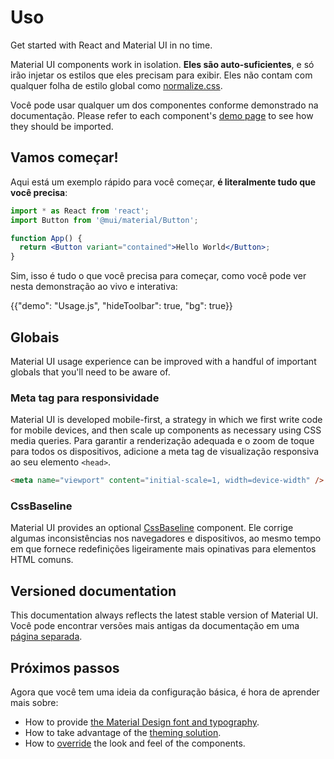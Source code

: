 # Uso

<p class="description">Get started with React and Material UI in no time.</p>

Material UI components work in isolation. **Eles são auto-suficientes**, e só irão injetar os estilos que eles precisam para exibir. Eles não contam com qualquer folha de estilo global como [normalize.css](https://github.com/necolas/normalize.css/).

Você pode usar qualquer um dos componentes conforme demonstrado na documentação. Please refer to each component's [demo page](/material-ui/react-button/) to see how they should be imported.

## Vamos começar!

Aqui está um exemplo rápido para você começar, **é literalmente tudo que você precisa**:

```jsx
import * as React from 'react';
import Button from '@mui/material/Button';

function App() {
  return <Button variant="contained">Hello World</Button>;
}
```

Sim, isso é tudo o que você precisa para começar, como você pode ver nesta demonstração ao vivo e interativa:

{{"demo": "Usage.js", "hideToolbar": true, "bg": true}}

## Globais

Material UI usage experience can be improved with a handful of important globals that you'll need to be aware of.

### Meta tag para responsividade

Material UI is developed mobile-first, a strategy in which we first write code for mobile devices, and then scale up components as necessary using CSS media queries. Para garantir a renderização adequada e o zoom de toque para todos os dispositivos, adicione a meta tag de visualização responsiva ao seu elemento `<head>`.

```html
<meta name="viewport" content="initial-scale=1, width=device-width" />
```

### CssBaseline

Material UI provides an optional [CssBaseline](/material-ui/react-css-baseline/) component. Ele corrige algumas inconsistências nos navegadores e dispositivos, ao mesmo tempo em que fornece redefinições ligeiramente mais opinativas para elementos HTML comuns.

## Versioned documentation

This documentation always reflects the latest stable version of Material UI. Você pode encontrar versões mais antigas da documentação em uma [página separada](https://mui.com/versions/).

## Próximos passos

Agora que você tem uma ideia da configuração básica, é hora de aprender mais sobre:

- How to provide [the Material Design font and typography](/material-ui/react-typography/).
- How to take advantage of the [theming solution](/material-ui/customization/theming/).
- How to [override](/material-ui/customization/how-to-customize/) the look and feel of the components.
